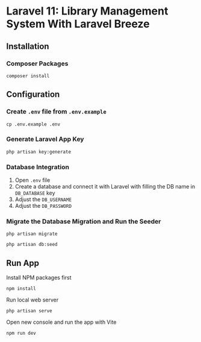 # Laravel 11: Library Management System With Laravel Breeze
<!-- This is an implementation of Laravel CRUD tutorial. A blog about this can be found here: [Laravel 11: CRUD and File Upload Tutorial With Laravel Breeze | Fajarwz](https://fajarwz.com/blog/laravel-11-crud-and-file-upload-tutorial-with-laravel-breeze/). -->

## Installation

### Composer Packages 
```
composer install
```

## Configuration

### Create `.env` file from `.env.example`
```
cp .env.example .env
```

### Generate Laravel App Key
```
php artisan key:generate
```

### Database Integration
1. Open `.env` file
2. Create a database and connect it with Laravel with filling the DB name in `DB_DATABASE` key
3. Adjust the `DB_USERNAME`
4. Adjust the `DB_PASSWORD`

### Migrate the Database Migration and Run the Seeder
```
php artisan migrate
```
```
php artisan db:seed
```

## Run App
Install NPM packages first
```
npm install
```

Run local web server
```
php artisan serve
```

Open new console and run the app with Vite
```
npm run dev
```

